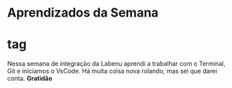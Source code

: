 # Aprendizados da Semana <h1> tag
Nessa semana de integração da Labenu aprendi a trabalhar com o Terminal, Git e iniciamos o VsCode. Há muita coisa nova rolando, mas sei que darei conta. **Gratidão**


